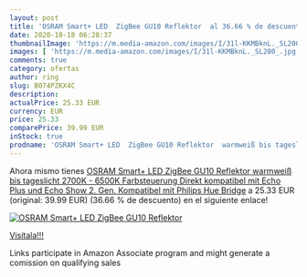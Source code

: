 ```yaml
---
layout: post
title: 'OSRAM Smart+ LED  ZigBee GU10 Reflektor  al 36.66 % de descuento'
date: 2020-10-18 06:28:37
thumbnailImage: 'https://m.media-amazon.com/images/I/31l-KKMBknL._SL200_.jpg'
images: [ 'https://m.media-amazon.com/images/I/31l-KKMBknL._SL200_.jpg' ]
comments: true
category: ofertas
author: ring
slug: B074PZKX4C
description:
actualPrice: 25.33 EUR
currency: EUR
price: 25.33
comparePrice: 39.99 EUR
inStock: true
prodname: 'OSRAM Smart+ LED  ZigBee GU10 Reflektor  warmweiß bis tageslicht  2700K - 6500K   Farbsteuerung  Direkt kompatibel mit Echo Plus und Echo Show  2. Gen.   Kompatibel mit Philips Hue Bridge'
---
```


Ahora mismo tienes [OSRAM Smart+ LED  ZigBee GU10 Reflektor  warmweiß bis tageslicht  2700K - 6500K   Farbsteuerung  Direkt kompatibel mit Echo Plus und Echo Show  2. Gen.   Kompatibel mit Philips Hue Bridge](https://www.amazon.de/dp/B074PZKX4C/?tag=tolees0ca-21) a 25.33 EUR (original: 39.99 EUR) (36.66 %  de descuento) en el siguiente enlace!

[![OSRAM Smart+ LED  ZigBee GU10 Reflektor ](https://m.media-amazon.com/images/I/31l-KKMBknL._SL200_.jpg)](https://www.amazon.de/dp/B074PZKX4C/?tag=tolees0ca-21)

[Visítala!!!](https://www.amazon.de/dp/B074PZKX4C/?tag=tolees0ca-21)

Links participate in Amazon Associate program and might generate a comission on qualifying sales
